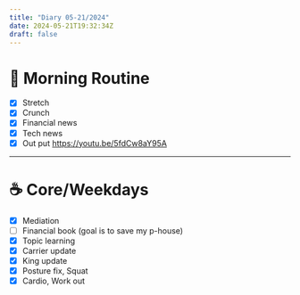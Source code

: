 ```yaml
---
title: "Diary 05-21/2024"  
date: 2024-05-21T19:32:34Z
draft: false
---
```



# 🍳 Morning Routine

- [x]  Stretch
- [x]  Crunch
- [x]  Financial news
- [x]  Tech news
- [x]  Out put https://youtu.be/5fdCw8aY95A

---

# ☕ Core/Weekdays

- [x]  Mediation
- [ ]  Financial book (goal is to save my p-house)
- [x]  Topic learning
- [x]  Carrier update
- [x]  King update
- [x]  Posture fix, Squat
- [x]  Cardio, Work out